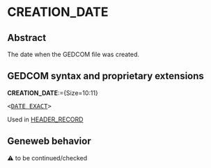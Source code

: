 ﻿# CREATION_DATE
## Abstract
The date when the GEDCOM file was created.


## GEDCOM syntax and proprietary extensions

**CREATION_DATE**:={Size=10:11}
<pre>
&lt;<a href=Ged.DATE_EXACT.md>DATE_EXACT</a>&gt;
</pre>
Used in <a href=Ged.HEADER_RECORD.md>HEADER_RECORD</a><br />


## Geneweb behavior



:warning: to be continued/checked

